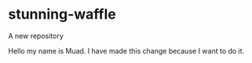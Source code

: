 # stunning-waffle
A new repository

Hello my name is Muad.
I have made this change because I want to do it.
